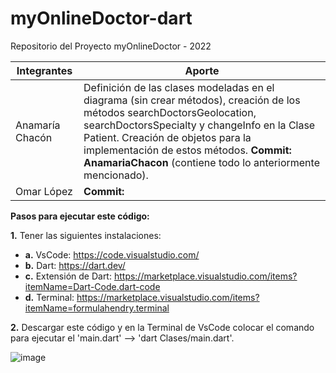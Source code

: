 # myOnlineDoctor-dart
Repositorio del Proyecto myOnlineDoctor - 2022

| Integrantes | Aporte |
| --- | --- |
| Anamaría Chacón | Definición de las clases modeladas en el diagrama (sin crear métodos), creación de los métodos searchDoctorsGeolocation, searchDoctorsSpecialty y changeInfo en la Clase Patient. Creación de objetos para la implementación de estos métodos. **Commit: AnamariaChacon** (contiene todo lo anteriormente mencionado).|
| Omar López | **Commit:** |


**Pasos para ejecutar este código:**

**1.** Tener las siguientes instalaciones:
- **a.** VsCode: https://code.visualstudio.com/
- **b.** Dart: https://dart.dev/
- **c.** Extensión de Dart: https://marketplace.visualstudio.com/items?itemName=Dart-Code.dart-code
- **d.** Terminal: https://marketplace.visualstudio.com/items?itemName=formulahendry.terminal

**2.** Descargar este código y en la Terminal de VsCode colocar el comando para ejecutar el 'main.dart' --> 'dart Clases/main.dart'.

![image](https://user-images.githubusercontent.com/50221238/168647616-a8a01f69-2d60-4abd-be2e-2fdec5b30fb9.png)
